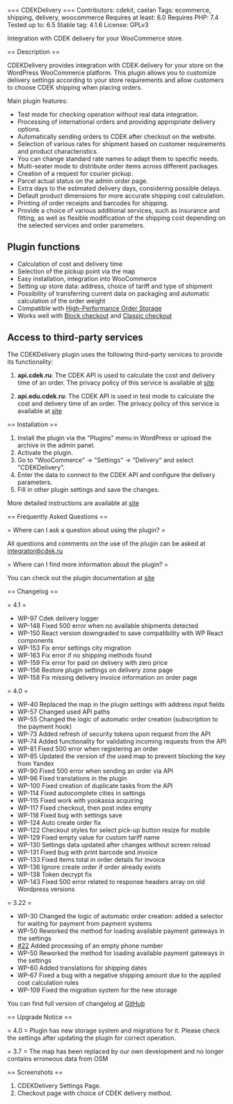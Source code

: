 === CDEKDelivery ===
Contributors: cdekit, caelan
Tags: ecommerce, shipping, delivery, woocommerce
Requires at least: 6.0
Requires PHP: 7.4
Tested up to: 6.5
Stable tag: 4.1.6
License: GPLv3

Integration with CDEK delivery for your WooCommerce store.

== Description ==

CDEKDelivery provides integration with CDEK delivery for your store on the WordPress WooCommerce platform. This plugin allows you to customize delivery settings according to your store requirements and allow customers to choose CDEK shipping when placing orders.

Main plugin features:

* Test mode for checking operation without real data integration.
* Processing of international orders and providing appropriate delivery options.
* Automatically sending orders to CDEK after checkout on the website.
* Selection of various rates for shipment based on customer requirements and product characteristics.
* You can change standard rate names to adapt them to specific needs.
* Multi-seater mode to distribute order items across different packages.
* Creation of a request for courier pickup.
* Parcel actual status on the admin order page.
* Extra days to the estimated delivery days, considering possible delays.
* Default product dimensions for more accurate shipping cost calculation.
* Printing of order receipts and barcodes for shipping.
* Provide a choice of various additional services, such as insurance and fitting, as well as flexible modification of the shipping cost depending on the selected services and order parameters.

## Plugin functions
* Calculation of cost and delivery time
* Selection of the pickup point via the map
* Easy installation, integration into WooCommerce
* Setting up store data: address, choice of tariff and type of shipment
* Possibility of transferring current data on packaging and automatic calculation of the order weight
* Compatible with [High-Performance Order Storage](https://woocommerce.com/document/high-performance-order-storage/)
* Works well with [Block checkout](https://woocommerce.com/checkout-blocks/) and [Classic checkout](https://woocommerce.com/document/woocommerce-shortcodes/page-shortcodes/#checkout)

## Access to third-party services

The CDEKDelivery plugin uses the following third-party services to provide its functionality:

1. **api.cdek.ru**: The CDEK API is used to calculate the cost and delivery time of an order. The privacy policy of this service is available at [site](https://www.cdek.ru/ru/privacy_policy/)

2. **api.edu.cdek.ru**: The CDEK API is used in test mode to calculate the cost and delivery time of an order. The privacy policy of this service is available at [site](https://www.cdek.ru/ru/privacy_policy/)

== Installation ==

1. Install the plugin via the "Plugins" menu in WordPress or upload the archive in the admin panel.
2. Activate the plugin.
3. Go to "WooCommerce" -> "Settings" -> "Delivery" and select "CDEKDelivery".
4. Enter the data to connect to the CDEK API and configure the delivery parameters.
5. Fill in other plugin settings and save the changes.

More detailed instructions are available at [site](https://cdek-it.github.io/wordpress/)

== Frequently Asked Questions ==

= Where can I ask a question about using the plugin? =

All questions and comments on the use of the plugin can be asked at integrator@cdek.ru

= Where can I find more information about the plugin? =

You can check out the plugin documentation at [site](https://cdek-it.github.io/wordpress/)

== Changelog ==

= 4.1 =
* WP-97 Cdek delivery logger
* WP-148 Fixed 500 error when no available shipments detected
* WP-150 React version downgraded to save compatibility with WP React components
* WP-153 Fix error settings city migration
* WP-163 Fix error if no shipping methods found
* WP-159 Fix error for paid on delivery with zero price
* WP-156 Restore plugin settings on delivery zone page
* WP-158 Fix missing delivery invoice information on order page

= 4.0 =
* WP-40 Replaced the map in the plugin settings with address input fields
* WP-57 Changed used API paths
* WP-55 Changed the logic of automatic order creation (subscription to the payment hook)
* WP-73 Added refresh of security tokens upon request from the API
* WP-74 Added functionality for validating incoming requests from the API
* WP-81 Fixed 500 error when registering an order
* WP-85 Updated the version of the used map to prevent blocking the key from Yandex
* WP-90 Fixed 500 error when sending an order via API
* WP-96 Fixed translations in the plugin
* WP-100 Fixed creation of duplicate tasks from the API
* WP-114 Fixed autocomplete cities in settings
* WP-115 Fixed work with yookassa acquiring
* WP-117 Fixed checkout, then post index empty
* WP-118 Fixed bug with settings save
* WP-124 Auto create order fix
* WP-122 Checkout styles for select pick-up button resize for mobile
* WP-129 Fixed empty value for custom tariff name
* WP-130 Settings data updated after changes without screen reload
* WP-131 Fixed bug with print barcode and invoice
* WP-133 Fixed items total in order details for invoice
* WP-136 Ignore create order if order already exists
* WP-138 Token decrypt fix
* WP-143 Fixed 500 error related to response headers array on old Wordpress versions

= 3.22 =
* WP-30 Changed the logic of automatic order creation: added a selector for waiting for payment from payment systems
* WP-50 Reworked the method for loading available payment gateways in the settings
* [#22](https://github.com/cdek-it/wordpress/issues/22) Added processing of an empty phone number
* WP-50 Reworked the method for loading available payment gateways in the settings
* WP-60 Added translations for shipping dates
* WP-67 Fixed a bug with a negative shipping amount due to the applied cost calculation rules
* WP-109 Fixed the migration system for the new storage

You can find full version of changelog at [GitHub](https://github.com/cdek-it/wordpress/releases)

== Upgrade Notice ==

= 4.0 =
Plugin has new storage system and migrations for it. Please check the settings after updating the plugin for correct operation.

= 3.7 =
The map has been replaced by our own development and no longer contains erroneous data from OSM

== Screenshots ==

1. CDEKDelivery Settings Page.
2. Checkout page with choice of CDEK delivery method.
